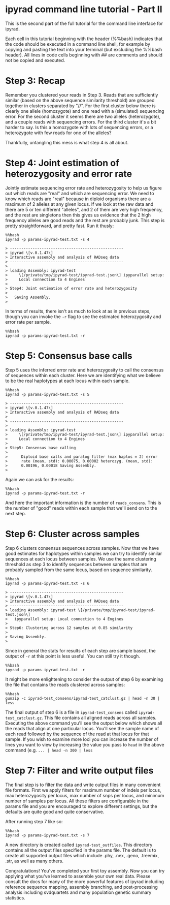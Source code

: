 ipyrad command line tutorial - Part II
============================

This is the second part of the full tutorial for the command line interface for ipyrad. 

Each cell in this tutorial beginning with the header (%%bash) indicates
that the code should be executed in a command line shell, for example by
copying and pasting the text into your terminal (but excluding the
%%bash header). All lines in code cells beginning with \#\# are comments
and should not be copied and executed.

Step 3: Recap
=========================================================

Remember you clustered your reads in Step 3. Reads that are sufficiently similar (based on the above sequence
similarity threshold) are grouped together in clusters separated by
"//". For the first cluster below there is clearly one allele
(homozygote) and one read with a (simulated) sequencing error. For the
second cluster it seems there are two alleles (heterozygote), and a
couple reads with sequencing errors. For the third cluster it's a bit
harder to say. Is this a homozygote with lots of sequencing errors, or a
heterozygote with few reads for one of the alleles?

Thankfully, untangling this mess is what step 4 is all about.

Step 4: Joint estimation of heterozygosity and error rate
=========================================================

Jointly estimate sequencing error rate and heterozygosity to help us
figure out which reads are "real" and which are sequencing error. We
need to know which reads are "real" because in diploid organisms there
are a maximum of 2 alleles at any given locus. If we look at the raw
data and there are 5 or ten different "alleles", and 2 of them are very
high frequency, and the rest are singletons then this gives us evidence
that the 2 high frequency alleles are good reads and the rest are
probably junk. This step is pretty straightforward, and pretty fast. Run
it thusly:

```
%%bash
ipyrad -p params-ipyrad-test.txt -s 4
```

```
> --------------------------------------------------
> ipyrad \[v.0.1.47\] 
> Interactive assembly and analysis of RADseq data
> --------------------------------------------------
>
> loading Assembly: ipyrad-test
>     \[/private/tmp/ipyrad-test/ipyrad-test.json\] ipyparallel setup:
>     Local connection to 4 Engines
>
> Step4: Joint estimation of error rate and heterozygosity
>
>   Saving Assembly.
>
```

In terms of results, there isn't as much to look at as in previous
steps, though you can invoke the `-r` flag to see the estimated
heterozygosity and error rate per sample.

```
%%bash
ipyrad -p params-ipyrad-test.txt -r
```

Step 5: Consensus base calls
============================

Step 5 uses the inferred error rate and heterozygosity to call the
consensus of sequences within each cluster. Here we are identifying what
we believe to be the real haplotypes at each locus within each sample.

```
%%bash
ipyrad -p params-ipyrad-test.txt -s 5
```

```
> --------------------------------------------------
> ipyrad \[v.0.1.47\] 
> Interactive assembly and analysis of RADseq data
>
> --------------------------------------------------
>
> loading Assembly: ipyrad-test
>     \[/private/tmp/ipyrad-test/ipyrad-test.json\] ipyparallel setup:
>     Local connection to 4 Engines
>
> Step5: Consensus base calling
>
>      Diploid base calls and paralog filter (max haplos = 2) error
>      rate (mean, std): 0.00075, 0.00002 heterozyg. (mean, std):
>      0.00196, 0.00018 Saving Assembly.
>
```

Again we can ask for the results:

```
%%bash
ipyrad -p params-ipyrad-test.txt -r
```

And here the important information is the number of `reads_consens`.
This is the number of "good" reads within each sample that we'll send on
to the next step.

Step 6: Cluster across samples
==============================

Step 6 clusters consensus sequences across samples. Now that we have
good estimates for haplotypes within samples we can try to identify
similar sequences at each locus between samples. We use the same
clustering threshold as step 3 to identify sequences between samples
that are probably sampled from the same locus, based on sequence
similarity.

```
%%bash
ipyrad -p params-ipyrad-test.txt -s 6
```

```
> -------------------------------------------------- 
> ipyrad \[v.0.1.47\]
> Interactive assembly and analysis of RADseq data
> -------------------------------------------------- 
> loading Assembly: ipyrad-test \[/private/tmp/ipyrad-test/ipyrad-test.json\]
>   ipyparallel setup: Local connection to 4 Engines
>
> Step6: Clustering across 12 samples at 0.85 similarity
>
> Saving Assembly.
>
```

Since in general the stats for results of each step are sample based,
the output of `-r` at this point is less useful. You can still try it
though.

```
%%bash
ipyrad -p params-ipyrad-test.txt -r
```

It might be more enlightening to consider the output of step 6 by
examining the file that contains the reads clustered across samples:

```
%%bash
gunzip -c ipyrad-test_consens/ipyrad-test_catclust.gz | head -n 30 | less
```

The final output of step 6 is a file in `ipyrad-test_consens` called
`ipyrad-test_catclust.gz`. This file contains all aligned reads across
all samples. Executing the above command you'll see the output below
which shows all the reads that align at one particular locus. You'll see
the sample name of each read followed by the sequence of the read at
that locus for that sample. If you wish to examine more loci you can
increase the number of lines you want to view by increasing the value
you pass to `head` in the above command (e.g. `... | head -n 300 | less`

Step 7: Filter and write output files
=====================================

The final step is to filter the data and write output files in many
convenient file formats. First we apply filters for maximum number of
indels per locus, max heterozygosity per locus, max number of snps per
locus, and minimum number of samples per locus. All these filters are
configurable in the params file and you are encouraged to explore
different settings, but the defaults are quite good and quite
conservative.

After running step 7 like so:

```
%%bash
ipyrad -p params-ipyrad-test.txt -s 7
```

A new directory is created called `ipyrad-test_outfiles`. This directory
contains all the output files specified in the params file. The default
is to create all supported output files which include .phy, .nex, .geno,
.treemix, .str, as well as many others.

Congratulations! You've completed your first toy assembly. Now you can
try applying what you've learned to assemble your own real data. Please
consult the docs for many of the more powerful features of ipyrad
including reference sequence mapping, assembly branching, and
post-processing analysis including svdquartets and many population
genetic summary statistics.
